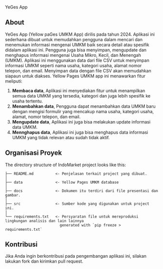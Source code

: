 YeGes App
## About

YeGes App (Yellow paGes UMKM App) dirilis pada tahun 2024. Aplikasi ini sederhana dibuat untuk memudahkan pengguna dalam mencari dan menemukan informasi mengenai UMKM baik secara detail atau spesifik didalam aplikasi ini. Pengguna juga bisa menyimpan, mengupdate dan menghapus informasi mengenai Usaha Mikro, Kecil, dan Menengah (UMKM). Aplikasi ini menggunakan data dari file CSV untuk menyimpan informasi UMKM seperti nama usaha, kategori usaha, alamat nomor telepon, dan email. Menyimpan data dengan file CSV akan memudahkan siapaun untuk diakses. Yellow Pages UMKM app ini menawarkan fitur meliputi:

1. **Membaca data**, Aplikasi ini menyediakan fitur untuk menampilkan semua data UMKM yang tersedia, kategori dan juga lebih spesifik ke usaha tertentu.
2. **Menambahkan data**, Pengguna dapat menambahkan data UMKM baru dengan mengisi formulir yang mencakup nama usaha, kategori usaha, alamat, nomor telepon, dan email.
3. **Mengupdate data**, Aplikasi ini juga bisa melakukan update informasi data UMKM.
4. **Mennghapus data**, Aplikasi ini juga bisa menghapus data informasi UMKM yang tidak relevan atau sudah tidak aktif.

## Organisasi Proyek

The directory structure of IndoMarket project looks like this:

    ├── README.md          <- Penjelasan terkait project yang dibuat.
    │
    ├── data               <- Yellow Pages UMKM database
    │
    ├── docs               <- Dokumen itu terdiri dari file presentasi dan gambar.
    │
    ├── src                <- Sumber kode yang digunakan untuk project ini.
    │
    └── requirements.txt   <- Persyaratan file untuk mereproduksi lingkungan analisis dan lain lainnya
                             generated with `pip freeze > requirements.txt`

## Kontribusi

Jika Anda ingin berkontribusi pada pengembangan aplikasi ini, silakan lakukan fork dan kirimkan pull request.